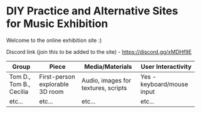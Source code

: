 # DIY Practice and Alternative Sites for Music Exhibition
Welcome to the online exhibition site :)

Discord link (join this to be added to the site) - https://discord.gg/xMDHf9E

| Group  | Piece | Media/Materials | User Interactivity |
| ------------- | ------------- | ------------- | ------------- |
| Tom D., Tom B., Cecilia | First-person explorable 3D room  | Audio, images for textures, scripts | Yes - keyboard/mouse input |
| etc...  | etc...  | etc... | etc... |
